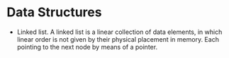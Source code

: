 # Data Structures

* Linked list. A linked list is a linear collection of data elements, in which linear order is not given by their physical placement in memory. Each pointing to the next node by means of a pointer.
